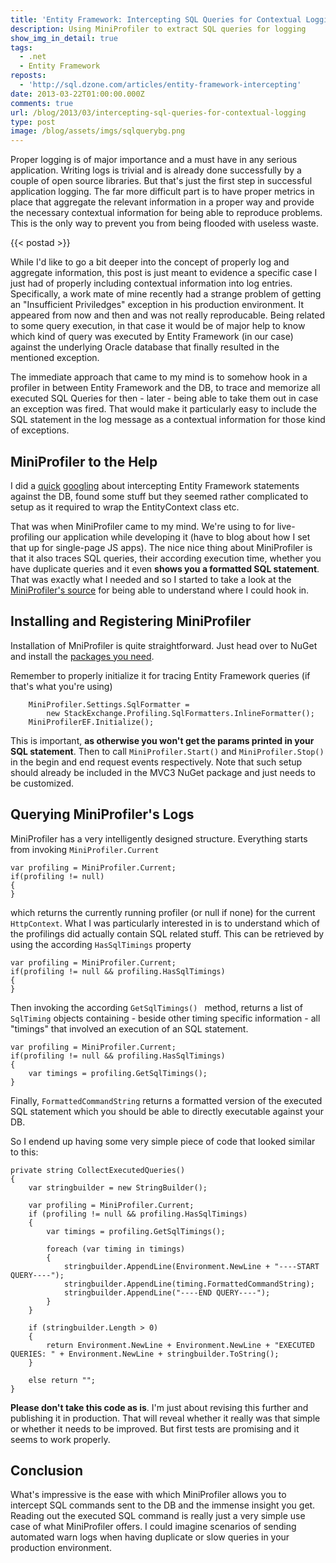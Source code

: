```yaml
---
title: 'Entity Framework: Intercepting SQL Queries for Contextual Logging'
description: Using MiniProfiler to extract SQL queries for logging
show_img_in_detail: true
tags:
  - .net
  - Entity Framework
reposts:
  - 'http://sql.dzone.com/articles/entity-framework-intercepting'
date: 2013-03-22T01:00:00.000Z
comments: true
url: /blog/2013/03/intercepting-sql-queries-for-contextual-logging
type: post
image: /blog/assets/imgs/sqlquerybg.png
---
```


<div class="article-intro">
Proper logging is of major importance and a must have in any serious application. Writing logs is trivial and is already done successfully by a couple of open source libraries. But that's just the first step in successful application logging. The far more difficult part is to have proper metrics in place that aggregate the relevant information in a proper way and provide the necessary contextual information for being able to reproduce problems. This is the only way to prevent you from being flooded with useless waste.
</div>

{{< postad >}}

While I'd like to go a bit deeper into the concept of properly log and aggregate information, this post is just meant to evidence a specific case I just had of properly including contextual information into log entries. Specifically, a work mate of mine recently had a strange problem of getting an "Insufficient Priviledges" exception in his production environment. It appeared from now and then and was not really reproducable. Being related to some query execution, in that case it would be of major help to know which kind of query was executed by Entity Framework (in our case) against the underlying Oracle database that finally resulted in the mentioned exception.

The immediate approach that came to my mind is to somehow hook in a profiler in between Entity Framework and the DB, to trace and memorize all executed SQL Queries for then - later - being able to take them out in case an exception was fired. That would make it particularly easy to include the SQL statement in the log message as a contextual information for those kind of exceptions.

## MiniProfiler to the Help

I did a [quick](http://codeclimber.net.nz/archive/2010/12/08/Logging-all-SQL-statements-done-by-Entity-Framework.aspx) [googling](http://code.msdn.microsoft.com/EFProviderWrappers) about intercepting Entity Framework statements against the DB, found some stuff but they seemed rather complicated to setup as it required to wrap the EntityContext class etc. 

That was when MiniProfiler came to my mind. We're using to for live-profiling our application while developing it (have to blog about how I set that up for single-page JS apps). The nice nice thing about MiniProfiler is that it also traces SQL queries, their according execution time, whether you have duplicate queries and it even **shows you a formatted SQL statement**. That was exactly what I needed and so I started to take a look at the [MiniProfiler's source](https://github.com/SamSaffron/MiniProfiler) for being able to understand where I could hook in.

## Installing and Registering MiniProfiler

Installation of MniProfiler is quite straightforward. Just head over to NuGet and install the [packages you need](http://nuget.org/packages?q=MiniProfiler).

Remember to properly initialize it for tracing Entity Framework queries (if that's what you're using)

        MiniProfiler.Settings.SqlFormatter = 
            new StackExchange.Profiling.SqlFormatters.InlineFormatter();
        MiniProfilerEF.Initialize();

This is important, **as otherwise you won't get the params printed in your SQL statement**. Then to call `MiniProfiler.Start()` and `MiniProfiler.Stop()` in the begin and end request events respectively. Note that such setup should already be included in the MVC3 NuGet package and just needs to be customized.

## Querying MiniProfiler's Logs

MiniProfiler has a very intelligently designed structure. Everything starts from invoking `MiniProfiler.Current`

    var profiling = MiniProfiler.Current;
    if(profiling != null)
    {
    }

which returns the currently running profiler (or null if none) for the current `HttpContext`. What I was particularly interested in is to understand which of the profilings did actually contain SQL related stuff. This can be retrieved by using the according `HasSqlTimings` property

    var profiling = MiniProfiler.Current;
    if(profiling != null && profiling.HasSqlTimings)
    {
    }

Then invoking the according `GetSqlTimings() ` method, returns a list of `SqlTiming` objects containing - beside other timing specific information - all "timings" that involved an execution of an SQL statement.

    var profiling = MiniProfiler.Current;
    if(profiling != null && profiling.HasSqlTimings)
    {
        var timings = profiling.GetSqlTimings();
    }

Finally, `FormattedCommandString` returns a formatted version of the executed SQL statement which you should be able to directly executable against your DB.

So I endend up having some very simple piece of code that looked similar to this:

    private string CollectExecutedQueries()
    {
        var stringbuilder = new StringBuilder();
    
        var profiling = MiniProfiler.Current;
        if (profiling != null && profiling.HasSqlTimings)
        {
            var timings = profiling.GetSqlTimings();

            foreach (var timing in timings)
            {
                stringbuilder.AppendLine(Environment.NewLine + "----START QUERY----");
                stringbuilder.AppendLine(timing.FormattedCommandString);
                stringbuilder.AppendLine("----END QUERY----");
            }
        }
    
        if (stringbuilder.Length > 0)
        {
            return Environment.NewLine + Environment.NewLine + "EXECUTED QUERIES: " + Environment.NewLine + stringbuilder.ToString();
        }
    
        else return "";
    }

**Please don't take this code as is**. I'm just about revising this further and publishing it in production. That will reveal whether it really was that simple or whether it needs to be improved. But first tests are promising and it seems to work properly.

## Conclusion

What's impressive is the ease with which MiniProfiler allows you to intercept SQL commands sent to the DB and the immense insight you get. Reading out the executed SQL command is really just a very simple use case of what MiniProfiler offers. I could imagine scenarios of sending automated warn logs when having duplicate or slow queries in your production environment.
